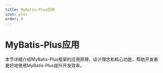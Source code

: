 ```yaml
---
title: MyBatis-Plus应用
icon: plus
order: 8
---
```


# MyBatis-Plus应用

本节详细介绍MyBatis-Plus框架的应用原理、设计理念和核心功能，帮助开发者更好地使用MyBatis-Plus提升开发效率。
